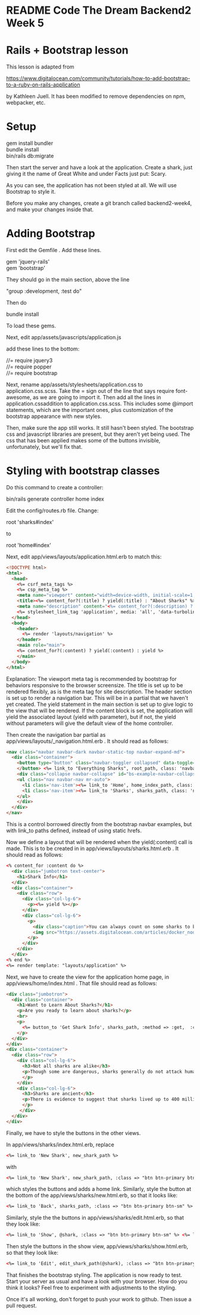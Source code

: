 # README Code The Dream Backend2 Week 5
# Rails + Bootstrap lesson

This lesson is adapted from

https://www.digitalocean.com/community/tutorials/how-to-add-bootstrap-to-a-ruby-on-rails-application

by Kathleen Juell.  It has been modified to remove dependencies on npm, webpacker, etc.

# Setup

gem install bundler  
bundle install  
bin/rails db:migrate  

Then start the server and have a look at the application.  Create a shark, just
 giving it the name of Great White and under Facts just put: Scary.

As you can see, the application has not been styled at all.  We will use Bootstrap
to style it.

Before you make any changes, create a git branch called backend2-week4, and make your changes inside that.

# Adding Bootstrap

First edit the Gemfile .  Add these lines.

gem 'jquery-rails'   
gem 'bootstrap'   

They should go in the main section, above the line

"group :development, :test do"

Then do

bundle install

To load these gems.

Next, edit app/assets/javascripts/application.js

add these lines to the bottom:

//= require jquery3   
//= require popper   
//= require bootstrap   

Next, rename app/assets/stylesheets/application.css to application.css.scss.
Take the = sign out of the line that says require font-awesome, as we are going
to import it. Then add all the lines in application.cssaddition to
application.css.scss. This includes some @import statements, which are the
important ones, plus customization of the bootstrap appearance with new styles.

Then, make sure the app still works.  It still hasn't been styled.  The bootstrap
css and javascript libraries are present, but they aren't yet being used.  The css
that has been applied makes some of the buttons invisible, unfortunately, but
we'll fix that.

# Styling with bootstrap classes

Do this command to create a controller:

bin/rails generate controller home index

Edit the config/routes.rb file.  Change:

root 'sharks#index'

to

root 'home#index'

Next, edit app/views/layouts/application.html.erb to match this:

```html
<!DOCTYPE html>
<html>
  <head>
    <%= csrf_meta_tags %>
    <%= csp_meta_tag %>
    <meta name="viewport" content="width=device-width, initial-scale=1.0">
    <title><%= content_for?(:title) ? yield(:title) : "About Sharks" %></title>
    <meta name="description" content="<%= content_for?(:description) ? yield(:description) : "About Sharks" %>">
    <%= stylesheet_link_tag 'application', media: 'all', 'data-turbolinks-track': 'reload' %>
  </head>
  <body>
    <header>
      <%= render 'layouts/navigation' %>
    </header>
    <main role="main">
    <%= content_for?(:content) ? yield(:content) : yield %>
    </main>
  </body>
</html>
```

Explanation: The viewport meta tag is recommended by bootstrap for behaviors
responsive to the browser screensize.  The title is set up to be rendered flexibly,
as is the meta tag for site description.  The header section is set up to render
a navigation bar.  This will be in a partial that we haven't yet created.  The
yield statement in the main section is set up to give logic to the view that will
be rendered.  If the content block is set, the application will yield the
associated layout (yield with parameter), but if not, the yield without parameters
will give the default view of the home controller.

Then create the navigation bar partial as app/views/layouts/_navigation.html.erb .
It should read as follows:

```html
<nav class="navbar navbar-dark navbar-static-top navbar-expand-md">
  <div class="container">
    <button type="button" class="navbar-toggler collapsed" data-toggle="collapse" data-target="#bs-example-navbar-collapse-1" aria-expanded="false"> <span class="sr-only">Toggle navigation</span>
    </button> <%= link_to "Everything Sharks", root_path, class: 'navbar-brand' %>
    <div class="collapse navbar-collapse" id="bs-example-navbar-collapse-1">
    <ul class="nav navbar-nav mr-auto">
      <li class='nav-item'><%= link_to 'Home', home_index_path, class: 'nav-link' %></li>
      <li class='nav-item'><%= link_to 'Sharks', sharks_path, class: 'nav-link' %></li>
    </ul>
    </div>
  </div>
</nav>
```

This is a control borrowed directly from the bootstrap navbar examples, but with
link_to paths defined, instead of using static hrefs.

Now we define a layout that will be rendered when the yield(:content) call is made.
This is to be created in in app/views/layouts/sharks.html.erb .  It should read
as follows:

```html
<% content_for :content do %>
  <div class="jumbotron text-center">
    <h1>Shark Info</h1>
  </div>
  <div class="container">
    <div class="row">
      <div class="col-lg-6">
        <p><%= yield %></p>
      </div>
      <div class="col-lg-6">
        <p>
          <div class="caption">You can always count on some sharks to be friendly and welcoming!</div>
          <img src="https://assets.digitalocean.com/articles/docker_node_image/sammy.png" alt="Sammy the Shark">
        </p>
      </div>
    </div>
  </div>
<% end %>
<%= render template: "layouts/application" %>
```

Next, we have to create the view for the application home page, in
app/views/home/index.html .  That file should read as follows:

```html
<div class="jumbotron">
  <div class="container">
    <h1>Want to Learn About Sharks?</h1>
    <p>Are you ready to learn about sharks?</p>
    <br>
    <p>
      <%= button_to 'Get Shark Info', sharks_path, :method => :get,  :class => "btn btn-primary btn-lg"%>
    </p>
  </div>
</div>
<div class="container">
  <div class="row">
    <div class="col-lg-6">
      <h3>Not all sharks are alike</h3>
      <p>Though some are dangerous, sharks generally do not attack humans. Out of the 500 species known to researchers, only 30 have been known to attack humans.
      </p>
    </div>
    <div class="col-lg-6">
      <h3>Sharks are ancient</h3>
      <p>There is evidence to suggest that sharks lived up to 400 million years ago.
      </p>
     </div>
  </div>
</div>
```

Finally, we have to style the buttons in the other views.

In app/views/sharks/index.html.erb, replace

```html
<%= link_to 'New Shark', new_shark_path %>
```

with

```html
<%= link_to 'New Shark', new_shark_path, :class => "btn btn-primary btn-sm" %> <%= link_to 'Home', home_index_path, :class => "btn btn-primary btn-sm" %>
```

which styles the buttons and adds a home link.  Similarly, style the button at the bottom of the app/views/sharks/new.html.erb, so that it looks like:

```html
<%= link_to 'Back', sharks_path, :class => "btn btn-primary btn-sm" %>
```

Similarly, style the the buttons in app/views/sharks/edit.html.erb, so that they
look like:

```html
<%= link_to 'Show', @shark, :class => "btn btn-primary btn-sm" %> <%= link_to 'Back', sharks_path, :class => "btn btn-primary btn-sm" %>
```

Then style the buttons in the show view, app/views/sharks/show.html.erb, so that
they look like:

```html
<%= link_to 'Edit', edit_shark_path(@shark), :class => "btn btn-primary btn-sm" %> <%= link_to 'Back', sharks_path, :class => "btn btn-primary btn-sm" %>
```

That finishes the bootstrap styling.  The application is now ready to test.
Start your server as usual and have a look with your browser.  How do you think
it looks?  Feel free to experiment with adjustments to the styling.

Once it's all working, don't forget to push your work to github.  Then issue a pull request.
